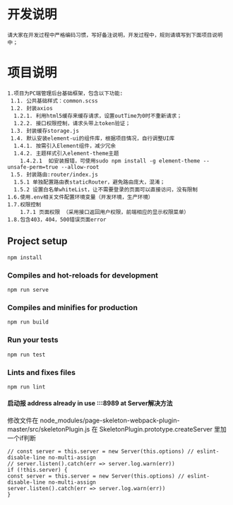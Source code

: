 
# 开发说明
```
请大家在开发过程中严格编码习惯，写好备注说明，开发过程中，规则请填写到下面项目说明中；
```
# 项目说明
```
1.项目为PC端管理后台基础框架，包含以下功能:
 1.1. 公共基础样式：common.scss
 1.2. 封装axios
  1.2.1. 利用html5缓存来缓存请求，设置outTime为0时不重新请求；
  1.2.2. 接口权限控制，请求头带上token验证；
 1.3. 封装缓存storage.js
 1.4. 默认安装element-ui的组件库，根据项目情况，自行调整UI库
  1.4.1. 按需引入Element组件，减少冗余
  1.4.2. 主题样式引入element-theme主题
    1.4.2.1  如安装报错，可使用sudo npm install -g element-theme --unsafe-perm=true --allow-root
 1.5. 封装路由:router/index.js
  1.5.1 单独配置路由表staticRouter，避免路由庞大，混淆；
  1.5.2 设置白名单whiteList，让不需要登录的页面可以直接访问，没有限制
1.6.使用.env相关文件配置环境变量（开发环境，生产环境）
1.7.权限控制
    1.7.1 页面权限 （采用接口返回用户权限，前端相应的显示权限菜单）
1.8.包含403，404，500错误页面error
```

## Project setup
```
npm install
```

### Compiles and hot-reloads for development
```
npm run serve
```

### Compiles and minifies for production
```
npm run build
```

### Run your tests
```
npm run test
```

### Lints and fixes files
```
npm run lint
```

#### 启动报 address already in use :::8989 at Server解决方法
修改文件在 node_modules/page-skeleton-webpack-plugin-master/src/skeletonPlugin.js 在 SkeletonPlugin.prototype.createServer 里加一个if判断
```
// const server = this.server = new Server(this.options) // eslint-disable-line no-multi-assign
// server.listen().catch(err => server.log.warn(err))
if (!this.server) {
const server = this.server = new Server(this.options) // eslint-disable-line no-multi-assign
server.listen().catch(err => server.log.warn(err))
}
```